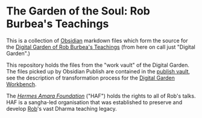 # The Garden of the Soul: Rob Burbea's Teachings
This is a collection of [Obsidian](https://obsidian.md/) markdown files which form the source for the [Digital Garden of Rob Burbea's Teachings](http://publish.obsidian.md/rob-burbea) (from here on call just "Digital Garden".)

This repository holds the files from the "work vault" of the Digital Garden. The files picked up by Obsidian Publish are contained in the [publish vault](https://github.com/fschuhi/digital-garden-workbench-publish), see the description of transformation process for the [Digital Garden Workbench](https://github.com/fschuhi/digital-garden-workbench).

The [_Hermes Amara Foundation_](mailto:hermes.amara@gmail.com) ("HAF") holds the rights to all of Rob's talks. HAF is a sangha-led organisation that was established to preserve and develop [Rob](https://publish.obsidian.md/rob-burbea/Rob+Burbea)'s vast Dharma teaching legacy.


